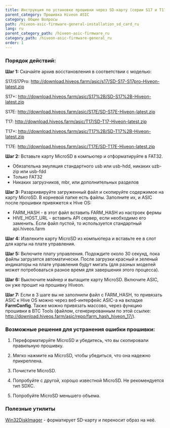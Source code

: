 ```yaml
---
title: Инструкция по установке прошивки через SD-карту (серии S17 и Т17)
parent_category: Прошивка Hiveon ASIC
category: Общие Вопросы
path: /hiveon-asic-firmware-general-installation_sd_card_ru
lang: ru
parent_category_path: /hiveon-asic-firmware_ru
category_path: /hiveon-asic-firmware-general_ru
order: 1
---
```


### Порядок действий:

**Шаг 1:** Скачайте архив восстановления в соответствии с моделью:

S17/S17Pro: http://download.hiveos.farm/asic/s17/SD-S17-S17pro-Hiveon-latest.zip

S17+:  http://download.hiveos.farm/asic/S17%2B/SD-S17%2B-Hiveon-latest.zip

S17E: http://download.hiveos.farm/asic/S17E/SD-S17E-Hiveon-latest.zip

T17: http://download.hiveos.farm/asic/T17/SD-T17-Hiveon-latest.zip

T17+: http://download.hiveos.farm/asic/T17%2B/SD-T17%2B-Hiveon-latest.zip

T17E: http://download.hiveos.farm/asic/T17E/SD-T17E-Hiveon-latest.zip

**Шаг 2:** Вставьте карту MicroSD в компьютер и отформатируйте в FAT32.
- Обязательна эмуляция стандартного usb или usb-hdd, никаких uzb-zip или usb-fdd
- Только FAT32
- Никаких загрузчиков, mbr, или дополнительных разделов

**Шаг 3:** Разархивируйте загруженный файл и скопируйте содержимое на карту MicroSD. В корневой папке есть файлы. Заполните их, и ASIC после прошивки привяжется к Hive OS:
- FARM\_HASH - в этот файл вставить FARM\_HASH из настроек фермы
- HIVE\_HOST\_URL - вставить API сервер, если необходимо его заменить. Если файл пустой, то используется стандартный api.hiveos.farm

**Шаг 4:** Извлеките карту MicroSD из компьютера и вставьте ее в слот для карты на плате управления.

**Шаг 5:** Включите плату управления. Подождите около 30 секунд, пока файлы загрузятся автоматически. После загрузки красный и зеленый индикаторы на плате управления будут мигать (для разных моделей может потребоваться разное время для завершения этого процесса).

**Шаг 6:** Выключите майнер и вытащите карту MicroSD. Включите ASIC, он уже прошит на прошивку Hiveon.

**Шаг 7:** Если в 3 шаге вы не заполнили файл с FARM\_HASH, то привязать ASIC к Hive OS можно через веб-интерфейс ASIC-а на вкладке **FarmConfig**. Также можно привязать массово, через функцию прошивки в BTC Tools (файлом, сгенерированным по этой ссылке: http://download.hiveos.farm/asic/repo/farm_hash_hiveon_17/).

### Возможные решения для устранения ошибки прошивки:

1. Переформатируйте MicroSD и убедитесь, что вы скопировали правильную прошивку.

2. Мягко нажмите на MicroSD, чтобы убедиться, что она надежно прикреплена.

3. Почистите MicroSD.

4. Попробуйте с другой, хорошо известной MicroSD. Не рекомендуется тип SDXC.

5. Попробуйте MicroSD меньшего объема.

### Полезные утилиты
[Win32DiskImager](http://download.hiveos.farm/asic/utility/Win32DiskImager-1.0.0-binary.zip) - форматирует SD-карту и переносит образ на неё.
